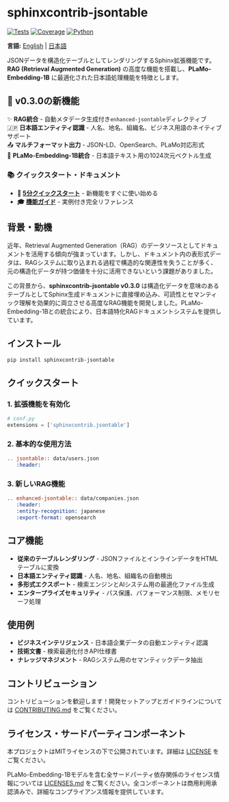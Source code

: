 # sphinxcontrib-jsontable

[![Tests](https://github.com/sasakama-code/sphinxcontrib-jsontable/actions/workflows/ci.yml/badge.svg)](https://github.com/sasakama-code/sphinxcontrib-jsontable/actions/workflows/ci.yml)
[![Coverage](https://codecov.io/gh/sasakama-code/sphinxcontrib-jsontable/graph/badge.svg)](https://codecov.io/gh/sasakama-code/sphinxcontrib-jsontable)
[![Python](https://img.shields.io/pypi/pyversions/sphinxcontrib-jsontable.svg)](https://pypi.org/project/sphinxcontrib-jsontable/)

**言語:** [English](README.md) | [日本語](README_ja.md)

JSONデータを構造化テーブルとしてレンダリングするSphinx拡張機能です。**RAG (Retrieval Augmented Generation)** の高度な機能を搭載し、**PLaMo-Embedding-1B** に最適化された日本語処理機能を特徴とします。

## 🚀 v0.3.0の新機能

✨ **RAG統合** - 自動メタデータ生成付き`enhanced-jsontable`ディレクティブ  
🇯🇵 **日本語エンティティ認識** - 人名、地名、組織名、ビジネス用語のネイティブサポート  
📤 **マルチフォーマット出力** - JSON-LD、OpenSearch、PLaMo対応形式  
🤖 **PLaMo-Embedding-1B統合** - 日本語テキスト用の1024次元ベクトル生成  

### 📚 **クイックスタート・ドキュメント**
- **🚀 [5分クイックスタート](docs/v0.3.0_quick_start.md)** - 新機能をすぐに使い始める
- **🎓 [機能ガイド](docs/v0.3.0_feature_tutorial.md)** - 実例付き完全リファレンス

## 背景・動機

近年、Retrieval Augmented Generation（RAG）のデータソースとしてドキュメントを活用する傾向が強まっています。しかし、ドキュメント内の表形式データは、RAGシステムに取り込まれる過程で構造的な関連性を失うことが多く、元の構造化データが持つ価値を十分に活用できないという課題がありました。

この背景から、**sphinxcontrib-jsontable v0.3.0** は構造化データを意味のあるテーブルとしてSphinx生成ドキュメントに直接埋め込み、可読性とセマンティック理解を効果的に両立させる高度なRAG機能を開発しました。PLaMo-Embedding-1Bとの統合により、日本語特化RAGドキュメントシステムを提供しています。

## インストール

```bash
pip install sphinxcontrib-jsontable
```

## クイックスタート

### 1. 拡張機能を有効化
```python
# conf.py
extensions = ['sphinxcontrib.jsontable']
```

### 2. 基本的な使用方法
```rst
.. jsontable:: data/users.json
   :header:
```

### 3. 新しいRAG機能
```rst
.. enhanced-jsontable:: data/companies.json
   :header:
   :entity-recognition: japanese
   :export-format: opensearch
```

## コア機能

- **従来のテーブルレンダリング** - JSONファイルとインラインデータをHTMLテーブルに変換
- **日本語エンティティ認識** - 人名、地名、組織名の自動検出
- **多形式エクスポート** - 検索エンジンとAIシステム用の最適化ファイル生成
- **エンタープライズセキュリティ** - パス保護、パフォーマンス制限、メモリセーフ処理

## 使用例

- **ビジネスインテリジェンス** - 日本語企業データの自動エンティティ認識
- **技術文書** - 検索最適化付きAPI仕様書
- **ナレッジマネジメント** - RAGシステム用のセマンティックデータ抽出

## コントリビューション

コントリビューションを歓迎します！開発セットアップとガイドラインについては [CONTRIBUTING.md](CONTRIBUTING.md) をご覧ください。

## ライセンス・サードパーティコンポーネント

本プロジェクトはMITライセンスの下で公開されています。詳細は [LICENSE](LICENSE) をご覧ください。

PLaMo-Embedding-1Bモデルを含む全サードパーティ依存関係のライセンス情報については [LICENSES.md](LICENSES.md) をご覧ください。全コンポーネントは商用利用承認済みで、詳細なコンプライアンス情報を提供しています。